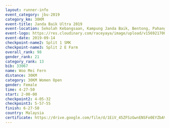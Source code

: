 ```yaml
---
layout: runner-info 
event_category: jbu-2019 
category_km: 30KM 
event-title: Janda Baik Ultra 2019
event-location: Sekolah Kebangsaan, Kampung Janda Baik, Bentong, Pahang, Malaysia 
event-logo: https://res.cloudinary.com/raceyaya/image/upload/v1569217009/logo/janda-baik_vch1pc.jpg 
event-date: 2019-09-14 
checkpoint-name2: Split 1 SMK 
checkpoint-name3: Split 2 E Farm 
overall_rank: 98
gender_rank: 21
category_rank: 13
bib: 33067
name: Woo Mei Fern
distance: 30KM
category: 30KM Women Open
gender: Female
time: 4-27-50
start: 2-00-00
checkpoint2: 4-05-32
checkpoint3: 5-57-55
finish: 6-27-50
country: Malaysia
certificate: https://drive.google.com/file/d/1EiV_45ZFSzGwnENSFo0EYZbAVNqqBRoE/view?usp=sharing
---
```

